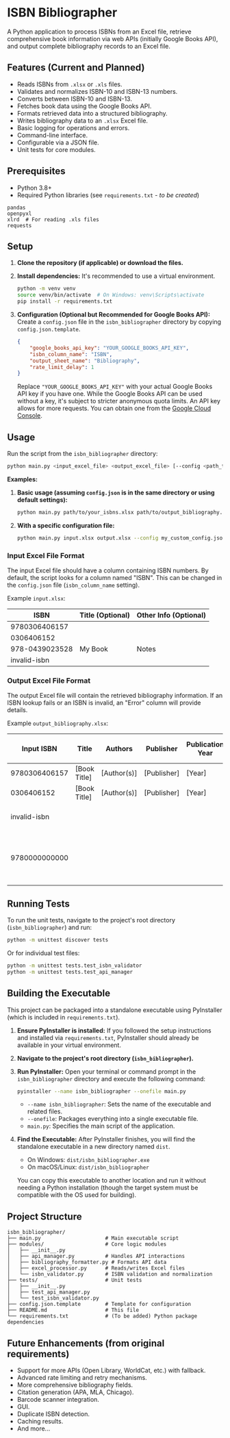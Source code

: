 # ISBN Bibliographer

A Python application to process ISBNs from an Excel file, retrieve comprehensive book information via web APIs (initially Google Books API), and output complete bibliography records to an Excel file.

## Features (Current and Planned)

*   Reads ISBNs from `.xlsx` or `.xls` files.
*   Validates and normalizes ISBN-10 and ISBN-13 numbers.
*   Converts between ISBN-10 and ISBN-13.
*   Fetches book data using the Google Books API.
*   Formats retrieved data into a structured bibliography.
*   Writes bibliography data to an `.xlsx` Excel file.
*   Basic logging for operations and errors.
*   Command-line interface.
*   Configurable via a JSON file.
*   Unit tests for core modules.

## Prerequisites

*   Python 3.8+
*   Required Python libraries (see `requirements.txt` - *to be created*)

```
pandas
openpyxl
xlrd  # For reading .xls files
requests
```

## Setup

1.  **Clone the repository (if applicable) or download the files.**
2.  **Install dependencies:**
    It's recommended to use a virtual environment.
    ```bash
    python -m venv venv
    source venv/bin/activate  # On Windows: venv\Scripts\activate
    pip install -r requirements.txt
    ```

3.  **Configuration (Optional but Recommended for Google Books API):**
    Create a `config.json` file in the `isbn_bibliographer` directory by copying `config.json.template`.
    ```json
    {
        "google_books_api_key": "YOUR_GOOGLE_BOOKS_API_KEY",
        "isbn_column_name": "ISBN",
        "output_sheet_name": "Bibliography",
        "rate_limit_delay": 1
    }
    ```
    Replace `"YOUR_GOOGLE_BOOKS_API_KEY"` with your actual Google Books API key if you have one. While the Google Books API can be used without a key, it's subject to stricter anonymous quota limits. An API key allows for more requests. You can obtain one from the [Google Cloud Console](https://console.cloud.google.com/apis/library/books.googleapis.com).

## Usage

Run the script from the `isbn_bibliographer` directory:

```bash
python main.py <input_excel_file> <output_excel_file> [--config <path_to_config.json>]
```

**Examples:**

1.  **Basic usage (assuming `config.json` is in the same directory or using default settings):**
    ```bash
    python main.py path/to/your_isbns.xlsx path/to/output_bibliography.xlsx
    ```

2.  **With a specific configuration file:**
    ```bash
    python main.py input.xlsx output.xlsx --config my_custom_config.json
    ```

### Input Excel File Format

The input Excel file should have a column containing ISBN numbers. By default, the script looks for a column named "ISBN". This can be changed in the `config.json` file (`isbn_column_name` setting).

Example `input.xlsx`:

| ISBN             | Title (Optional) | Other Info (Optional) |
|------------------|------------------|-----------------------|
| 9780306406157    |                  |                       |
| 0306406152       |                  |                       |
| 978-0439023528   | My Book          | Notes                 |
| invalid-isbn     |                  |                       |

### Output Excel File Format

The output Excel file will contain the retrieved bibliography information. If an ISBN lookup fails or an ISBN is invalid, an "Error" column will provide details.

Example `output_bibliography.xlsx`:

| Input ISBN     | Title                                | Authors      | Publisher     | Publication Year | ISBN-10  | ISBN-13     | Error                         | ... (other fields) |
|----------------|--------------------------------------|--------------|---------------|------------------|----------|-------------|-------------------------------|--------------------|
| 9780306406157  | [Book Title]                         | [Author(s)]  | [Publisher]   | [Year]           | [ISBN10] | 9780306406157 |                               | ...                |
| 0306406152     | [Book Title]                         | [Author(s)]  | [Publisher]   | [Year]           | 0306406152 | [ISBN13]    |                               | ...                |
| invalid-isbn   |                                      |              |               |                  |          |             | Invalid ISBN format           | ...                |
| 9780000000000  |                                      |              |               |                  |          |             | No data found by google API...| ...                |


## Running Tests

To run the unit tests, navigate to the project's root directory (`isbn_bibliographer`) and run:

```bash
python -m unittest discover tests
```
Or for individual test files:
```bash
python -m unittest tests.test_isbn_validator
python -m unittest tests.test_api_manager
```

## Building the Executable

This project can be packaged into a standalone executable using PyInstaller (which is included in `requirements.txt`).

1.  **Ensure PyInstaller is installed:**
    If you followed the setup instructions and installed via `requirements.txt`, PyInstaller should already be available in your virtual environment.

2.  **Navigate to the project's root directory (`isbn_bibliographer`).**

3.  **Run PyInstaller:**
    Open your terminal or command prompt in the `isbn_bibliographer` directory and execute the following command:
    ```bash
    pyinstaller --name isbn_bibliographer --onefile main.py
    ```
    *   `--name isbn_bibliographer`: Sets the name of the executable and related files.
    *   `--onefile`: Packages everything into a single executable file.
    *   `main.py`: Specifies the main script of the application.

4.  **Find the Executable:**
    After PyInstaller finishes, you will find the standalone executable in a new directory named `dist`.
    *   On Windows: `dist/isbn_bibliographer.exe`
    *   On macOS/Linux: `dist/isbn_bibliographer`

    You can copy this executable to another location and run it without needing a Python installation (though the target system must be compatible with the OS used for building).

## Project Structure

```
isbn_bibliographer/
├── main.py                     # Main executable script
├── modules/                    # Core logic modules
│   ├── __init__.py
│   ├── api_manager.py          # Handles API interactions
│   ├── bibliography_formatter.py # Formats API data
│   ├── excel_processor.py      # Reads/writes Excel files
│   └── isbn_validator.py       # ISBN validation and normalization
├── tests/                      # Unit tests
│   ├── __init__.py
│   ├── test_api_manager.py
│   └── test_isbn_validator.py
├── config.json.template        # Template for configuration
├── README.md                   # This file
└── requirements.txt            # (To be added) Python package dependencies
```

## Future Enhancements (from original requirements)

*   Support for more APIs (Open Library, WorldCat, etc.) with fallback.
*   Advanced rate limiting and retry mechanisms.
*   More comprehensive bibliography fields.
*   Citation generation (APA, MLA, Chicago).
*   Barcode scanner integration.
*   GUI.
*   Duplicate ISBN detection.
*   Caching results.
*   And more...
```
